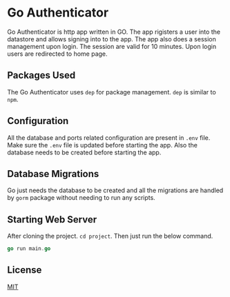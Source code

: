 # Go Authenticator

Go Authenticator is http app written in GO. The app rigisters a user into the datastore and allows signing into to the app.
The app also does a session management upon login. The session are valid for 10 minutes. Upon login users are redirected to home page.

## Packages Used

The Go Authenticator uses `dep` for package management. `dep` is similar to `npm`.

## Configuration

All the database and ports related configuration are present in `.env` file. Make sure the `.env` file is updated before starting the app.
Also the database needs to be created before starting the app.

## Database Migrations
Go just needs the database to be created and all the migrations are handled by `gorm` package without needing to run any scripts.

## Starting Web Server

After cloning the project. `cd project`. Then just run the below command.

```go
go run main.go
```

## License
[MIT](https://choosealicense.com/licenses/mit/)
